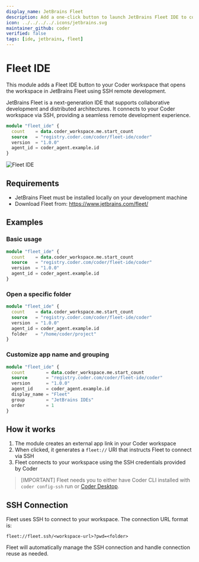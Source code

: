 ```yaml
---
display_name: JetBrains Fleet
description: Add a one-click button to launch JetBrains Fleet IDE to connect to your workspace.
icon: ../../../../.icons/jetbrains.svg
maintainer_github: coder
verified: false
tags: [ide, jetbrains, fleet]
---
```


# Fleet IDE

This module adds a Fleet IDE button to your Coder workspace that opens the workspace in JetBrains Fleet using SSH remote development.

JetBrains Fleet is a next-generation IDE that supports collaborative development and distributed architectures. It connects to your Coder workspace via SSH, providing a seamless remote development experience.

```tf
module "fleet_ide" {
  count    = data.coder_workspace.me.start_count
  source   = "registry.coder.com/coder/fleet-ide/coder"
  version  = "1.0.0"
  agent_id = coder_agent.example.id
}
```

![Fleet IDE](../.images/fleet-ide.png)

## Requirements

- JetBrains Fleet must be installed locally on your development machine
- Download Fleet from: https://www.jetbrains.com/fleet/

## Examples

### Basic usage

```tf
module "fleet_ide" {
  count    = data.coder_workspace.me.start_count
  source   = "registry.coder.com/coder/fleet-ide/coder"
  version  = "1.0.0"
  agent_id = coder_agent.example.id
}
```

### Open a specific folder

```tf
module "fleet_ide" {
  count    = data.coder_workspace.me.start_count
  source   = "registry.coder.com/coder/fleet-ide/coder"
  version  = "1.0.0"
  agent_id = coder_agent.example.id
  folder   = "/home/coder/project"
}
```

### Customize app name and grouping

```tf
module "fleet_ide" {
  count        = data.coder_workspace.me.start_count
  source       = "registry.coder.com/coder/fleet-ide/coder"
  version      = "1.0.0"
  agent_id     = coder_agent.example.id
  display_name = "Fleet"
  group        = "JetBrains IDEs"
  order        = 1
}
```

## How it works

1. The module creates an external app link in your Coder workspace
2. When clicked, it generates a `fleet://` URI that instructs Fleet to connect via SSH
3. Fleet connects to your workspace using the SSH credentials provided by Coder
> [IMPORTANT]
> Fleet needs you to either have Coder CLI installed with `coder config-ssh` run or [Coder Desktop](https://coder.com/docs/user-guides/desktop).

## SSH Connection

Fleet uses SSH to connect to your workspace. The connection URL format is:

```
fleet://fleet.ssh/<workspace-url>?pwd=<folder>
```

Fleet will automatically manage the SSH connection and handle connection reuse as needed.
